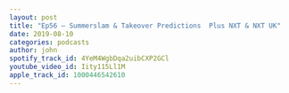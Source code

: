 ```yaml
---
layout: post
title: "Ep56 – Summerslam & Takeover Predictions  Plus NXT & NXT UK"
date: 2019-08-10
categories: podcasts
author: john
spotify_track_id: 4YeM4WgbDqa2uibCXP2GCl
youtube_video_id: Iity115Ll1M
apple_track_id: 1000446542610
---
```


